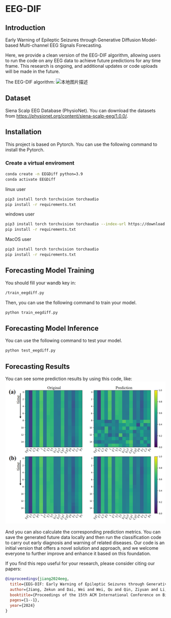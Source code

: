 # EEG-DIF

## Introduction
Early Warning of Epileptic Seizures through Generative Diffusion Model-based Multi-channel EEG Signals Forecasting. 

Here, we provide a clean version of the EEG-DIF algorithm, allowing users to run the code on any EEG data to achieve future predictions for any time frame. This research is ongoing, and additional updates or code uploads will be made in the future.

The EEG-DIF algorithm:
![本地图片描述](images/Fig1-new.bmp)

## Dataset
Siena Scalp EEG Database (PhysioNet). You can download the datasets from https://physionet.org/content/siena-scalp-eeg/1.0.0/.

## Installation
This project is based on Pytorch.
You can use the following command to install the Pytorch.

### Create a virtual enviroment
```bash
conda create -n EEGDiff python=3.9
conda activate EEGDiff
```

linux user
```bash
pip3 install torch torchvision torchaudio
pip install -r requirements.txt
```

windows user
```bash
pip3 install torch torchvision torchaudio --index-url https://download.pytorch.org/whl/cu117
pip install -r requirements.txt
```

MacOS user
```bash
pip3 install torch torchvision torchaudio
pip install -r requirements.txt
```

## Forecasting Model Training
You should fill your wandb key in:
```bash
/train_eegdiff.py
```

Then, you can use the following command to train your model.
```bash
python train_eegdiff.py
```

## Forecasting Model Inference
You can use the following command to test your model.
```bash
python test_eegdiff.py
```
## Forecasting Results
You can see some prediction results by using this code, like:
![本地图片描述](images/Fig2-new.bmp)

And you can also calculate the corresponding prediction metrics. You can save the generated future data locally and then run the classification code to carry out early diagnosis and warning of related diseases. Our code is an initial version that offers a novel solution and approach, and we welcome everyone to further improve and enhance it based on this foundation.

If you find this repo useful for your research, please consider citing our papers:

```bibtex
@inproceedings{jiang2024eeg,
  title={EEG-DIF: Early Warning of Epileptic Seizures through Generative Diffusion Model-based Multi-channel EEG Signals Forecasting},
  author={Jiang, Zekun and Dai, Wei and Wei, Qu and Qin, Ziyuan and Li, Kang and Zhang, Le},
  booktitle={Proceedings of the 15th ACM International Conference on Bioinformatics, Computational Biology and Health Informatics},
  pages={1--1},
  year={2024}
}


